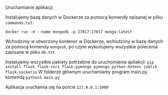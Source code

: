 Uruchamianie aplikacji:  

Instalujemy bazę danych w Dockerze za pomocą komendy opisanej w pliku `commands.txt`:  

`docker run -d --name mongodb -p 27017:27017 mongo:latest`

Wchodzimy w utworzony kontener w Dockerze, wchodzimy w bazę danych za pomocą komendy `mongosh`, po czym wykonujemy wszystkie polecenia zapisane w pliku `db.txt`

Instalujemy wszystkie pakiety potrzebne do uruchomienia apliakcji:
`pip install flask flask-cors flask-pymongo pymongo python-dotenv joblib flask-socketio`
W folderze głównym uruchamiamy program main.py komendą `python3 main.py`

Aplikacja uruchamia się na porcie `127.0.0.1:5000`

